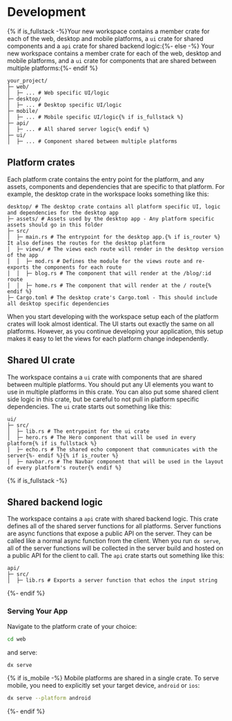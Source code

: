 # Development

{% if is_fullstack -%}Your new workspace contains a member crate for each of the web, desktop and mobile platforms, a `ui` crate for shared components and a `api` crate for shared backend logic:{%- else -%}
Your new workspace contains a member crate for each of the web, desktop and mobile platforms, and a `ui` crate for components that are shared between multiple platforms:{%- endif %}

```
your_project/
├─ web/
│  ├─ ... # Web specific UI/logic
├─ desktop/
│  ├─ ... # Desktop specific UI/logic
├─ mobile/
│  ├─ ... # Mobile specific UI/logic{% if is_fullstack %}
├─ api/
│  ├─ ... # All shared server logic{% endif %}
├─ ui/
│  ├─ ... # Component shared between multiple platforms
```

## Platform crates

Each platform crate contains the entry point for the platform, and any assets, components and dependencies that are specific to that platform. For example, the desktop crate in the workspace looks something like this:

```
desktop/ # The desktop crate contains all platform specific UI, logic and dependencies for the desktop app
├─ assets/ # Assets used by the desktop app - Any platform specific assets should go in this folder
├─ src/
│  ├─ main.rs # The entrypoint for the desktop app.{% if is_router %} It also defines the routes for the desktop platform
│  ├─ views/ # The views each route will render in the desktop version of the app
│  │  ├─ mod.rs # Defines the module for the views route and re-exports the components for each route
│  │  ├─ blog.rs # The component that will render at the /blog/:id route
│  │  ├─ home.rs # The component that will render at the / route{% endif %}
├─ Cargo.toml # The desktop crate's Cargo.toml - This should include all desktop specific dependencies
```

When you start developing with the workspace setup each of the platform crates will look almost identical. The UI starts out exactly the same on all platforms. However, as you continue developing your application, this setup makes it easy to let the views for each platform change independently.

## Shared UI crate

The workspace contains a `ui` crate with components that are shared between multiple platforms. You should put any UI elements you want to use in multiple platforms in this crate. You can also put some shared client side logic in this crate, but be careful to not pull in platform specific dependencies. The `ui` crate starts out something like this:

```
ui/
├─ src/
│  ├─ lib.rs # The entrypoint for the ui crate
│  ├─ hero.rs # The Hero component that will be used in every platform{% if is_fullstack %}
│  ├─ echo.rs # The shared echo component that communicates with the server{%- endif %}{% if is_router %}
│  ├─ navbar.rs # The Navbar component that will be used in the layout of every platform's router{% endif %}
```

{% if is_fullstack -%}
## Shared backend logic

The workspace contains a `api` crate with shared backend logic. This crate defines all of the shared server functions for all platforms. Server functions are async functions that expose a public API on the server. They can be called like a normal async function from the client. When you run `dx serve`, all of the server functions will be collected in the server build and hosted on a public API for the client to call. The `api` crate starts out something like this:

```
api/
├─ src/
│  ├─ lib.rs # Exports a server function that echos the input string
```
{%- endif %}

### Serving Your App

Navigate to the platform crate of your choice:
```bash
cd web
```

and serve:

```bash
dx serve
```

{% if is_mobile -%}
Mobile platforms are shared in a single crate. To serve mobile, you need to explicitly set your target device, `android` or `ios`:
```bash
dx serve --platform android
```
{%- endif %}
